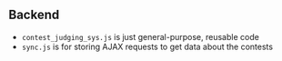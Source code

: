 ## Backend
* `contest_judging_sys.js` is just general-purpose, reusable code
* `sync.js` is for storing AJAX requests to get data about the contests